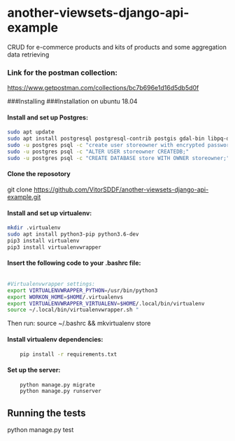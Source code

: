 # another-viewsets-django-api-example
CRUD for e-commerce products and kits of products and some aggregation data retrieving

### Link for the postman collection: 

https://www.getpostman.com/collections/bc7b696e1d16d5db5d0f
 

###Installing
###Installation on ubuntu 18.04
#### Install and set up Postgres:
``` bash
sudo apt update
sudo apt install postgresql postgresql-contrib postgis gdal-bin libpq-dev
sudo -u postgres psql -c "create user storeowner with encrypted password 'x5ZT@Uji&oEw';"
sudo -u postgres psql -c "ALTER USER storeowner CREATEDB;"
sudo -u postgres psql -c "CREATE DATABASE store WITH OWNER storeowner;"
```
#### Clone the reposotory
git clone https://github.com/VitorSDDF/another-viewsets-django-api-example.git

#### Install and set up virtualenv:

``` bash
mkdir .virtualenv
sudo apt install python3-pip python3.6-dev
pip3 install virtualenv
pip3 install virtualenvwrapper
```

#### Insert the following code to your .bashrc file:

``` bash

#Virtualenvwrapper settings:
export VIRTUALENVWRAPPER_PYTHON=/usr/bin/python3
export WORKON_HOME=$HOME/.virtualenvs
export VIRTUALENVWRAPPER_VIRTUALENV=$HOME/.local/bin/virtualenv
source ~/.local/bin/virtualenvwrapper.sh "

```
Then run:
source ~/.bashrc && mkvirtualenv store

#### Install virtualenv dependencies:

``` bash
    pip install -r requirements.txt
```

#### Set up the server:
``` bash
    python manage.py migrate
    python manage.py runserver
```

## Running the tests

python manage.py test



